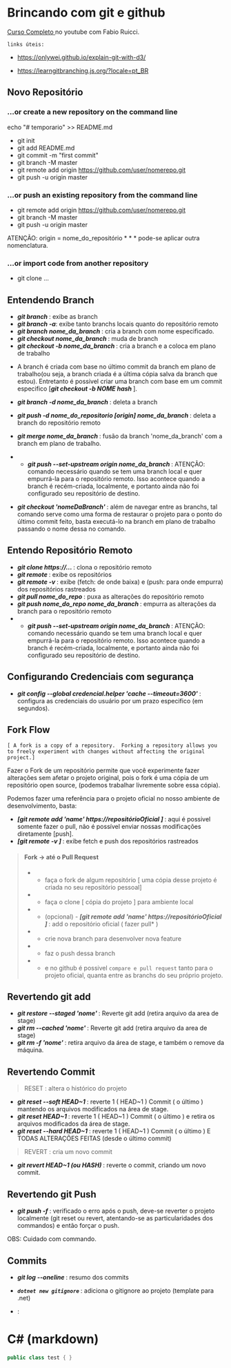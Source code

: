 # Brincando com git e github

 <a href="https://www.youtube.com/playlist?list=PLvS2JoIlSA4DCmp7pbXXuZEUb5E-IDb-K"> Curso Completo </a> no youtube com Fabio Ruicci.

 `links úteis:` 
 - https://onlywei.github.io/explain-git-with-d3/

 - https://learngitbranching.js.org/?locale=pt_BR


## Novo Repositório
### ...or create a new repository on the command line
echo "# temporario" >> README.md
- git init
- git add README.md
- git commit -m "first commit"
- git branch -M master
- git remote add origin https://github.com/user/nomerepo.git
- git push -u origin master
### …or push an existing repository from the command line
- git remote add origin https://github.com/user/nomerepo.git
- git branch -M master
- git push -u origin master

ATENÇÃO: origin = nome_do_repositório * * * pode-se aplicar outra nomenclatura.
### …or import code from another repository
- git clone ...


## Entendendo Branch
-  <b><i> git branch </i></b>: exibe as branch 
-  <b><i> git branch -a</i></b>: exibe tanto branchs locais quanto do repositório remoto
-  <b><i>git branch nome_da_branch </i></b>: cria a branch com nome especificado.
-  <b><i>git checkout nome_da_branch </i></b>: muda de branch
-  <b><i>git checkout -b nome_da_branch </i></b>: cria a branch e a coloca em plano de trabalho 

* A branch é criada com base no último commit da branch em plano de trabalho(ou seja, a branch criada é a última cópia salva da branch que estou). Entretanto é possivel criar uma branch com base em um commit especifico [<b><i>git checkout -b NOME hash </i></b>].

-  <b><i>git branch -d nome_da_branch </i></b>: deleta a branch
-  <b><i>git push -d nome_do_repositorio [*origin*] nome_da_branch </i></b>: deleta a branch do repositório remoto 

-  <b><i>git merge nome_da_branch </i></b>: fusão da branch 'nome_da_branch' com a branch em plano de trabalho. 

- - <b><i> git push --set-upstream origin nome_da_branch </i></b>: ATENÇÃO: comando necessário quando se tem uma branch local e quer empurrá-la para o repositório remoto. Isso acontece quando a branch é recém-criada, localmente, e portanto ainda não foi configurado seu repositório de destino.


- <b><i> git checkout 'nomeDaBranch' </i></b> : além de navegar entre as branchs, tal comando serve como uma forma de restaurar o projeto para o ponto do último commit feito, basta executá-lo na branch em plano de trabalho passando o nome dessa no comando. 

## Entendo Repositório Remoto

-  <b><i> git clone https://... </i></b>: clona o repositório remoto
-  <b><i> git remote </i></b>: exibe os repositórios
-  <b><i> git remote -v </i></b>: exibe (fetch: de onde baixa) e (push: para onde empurra) dos repositórios rastreados
-  <b><i> git pull nome_do_repo </i></b>: puxa as alterações do repositório remoto
-  <b><i> git push nome_do_repo nome_da_branch </i></b>: empurra as alterações da branch para o repositório remoto
- - <b><i> git push --set-upstream origin nome_da_branch </i></b>: ATENÇÃO: comando necessário quando se tem uma branch local e quer empurrá-la para o repositório remoto. Isso acontece quando a branch é recém-criada, localmente, e portanto ainda não foi configurado seu repositório de destino.


## Configurando Credenciais com segurança

-   <b><i> git config --global credencial.helper 'cache --timeout=3600' </i></b>: configura as credenciais do usuário por um prazo especifico (em segundos).

## Fork Flow

`[ A fork is a copy of a repository. 
Forking a repository allows you to freely experiment with changes without affecting the original project.]`


 Fazer o Fork de um repositório permite que você experimente fazer alterações sem afetar o projeto original, pois o fork é uma cópia de um repositório open source, (podemos trabalhar livremente sobre essa cópia).

Podemos fazer uma referência para o projeto oficial no nosso ambiente de desenvolvimento, basta: 

- <b><i> [git remote add 'name' https://repositórioOficial ]  </i></b> : aqui é possivel somente fazer o pull, não é possível enviar nossas modificações diretamente [push]. 
- <b><i> [git remote -v ] </i></b> : exibe fetch e push dos repositórios rastreados  

 > #### Fork -> até o Pull Request
 > - - faça o fork de algum repositório [ uma cópia desse projeto é criada no seu repositório pessoal]
 > - - faça o clone [ cópia do projeto ] para ambiente local 
 > - - (opcional) - <b><i> [git remote add 'name' https://repositórioOficial ]  </i></b>: add o repositório oficial ( fazer pull* )
 > - - crie nova branch para desenvolver nova feature
 > - - faz o push dessa branch
 > - - e no github é possivel `compare e pull request` tanto para o projeto oficial, quanta entre as branchs do seu próprio projeto.




## Revertendo git add

- <b><i> git restore --staged 'nome' </i></b> : Reverte git add  (retira arquivo da area de stage)
- <b><i> git rm --cached 'nome' </i></b> : Reverte git add  (retira arquivo da area de stage)
- <b><i> git rm -f 'nome'  </i></b> :  retira arquivo da área de stage, e também o remove da máquina.

## Revertendo Commit 

> RESET : altera o histórico do projeto 

- <b><i> git reset --soft HEAD~1 </i></b> : reverte 1 ( HEAD~1 ) Commit ( o último ) mantendo os arquivos modificados na área de stage. 
- <b><i> git reset HEAD~1 </i></b> : reverte 1 ( HEAD~1 ) Commit ( o último ) e retira os arquivos modificados da área de stage. 
- <b><i> git reset --hard HEAD~1 </i></b> : reverte 1 ( HEAD~1 ) Commit ( o último ) E TODAS ALTERAÇÕES FEITAS (desde o último commit)

> REVERT : cria um novo commit 

- <b><i> git revert HEAD~1 (ou HASH) </i></b> : reverte o commit, criando um novo commit. 
 
## Revertendo git Push

- <b><i> git push -f </i></b> : verificado o erro após o push, deve-se reverter o projeto localmente (git reset ou revert, atentando-se as particularidades dos commandos) e então forçar o push. 

OBS: Cuidado com commando.


## Commits
- <b><i> git log --oneline </i></b> :  resumo dos commits


- <b><i> `dotnet new gitignore`  </i></b> : adiciona o gitignore ao projeto (template para .net)
- <b><i> </i></b> :

#  C# (markdown)
```csharp
public class test { }
```
